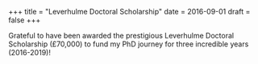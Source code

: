 +++
title = "Leverhulme Doctoral Scholarship"
date = 2016-09-01
draft = false
+++

Grateful to have been awarded the prestigious Leverhulme Doctoral Scholarship (£70,000) to fund my PhD journey for three incredible years (2016-2019)!
